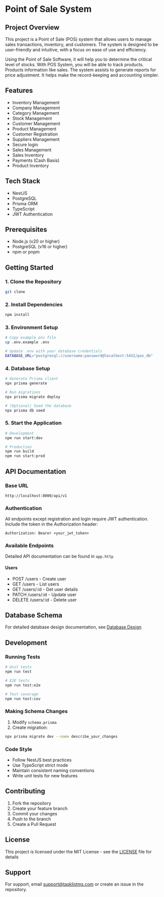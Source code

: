 

# Point of Sale System

## Project Overview
This project is a Point of Sale (POS) system that allows users to manage sales transactions, inventory, and customers. The system is designed to be user-friendly and intuitive, with a focus on ease of use and efficiency.

Using the Point of Sale Software, it will help you to determine the critical level of stocks. With POS System, you will be able to track products. Products information like sales. The system assists to generate reports for price adjustment. It helps make the record-keeping and accounting simpler.

## Features
- Inventory Management
- Company Management
- Category Management
- Stock Management
- Customer Management
- Product Management
- Customer Registration
- Suppliers Management
- Secure login
- Sales Management
- Sales Inventory
- Payments (Cash Basis)
- Product Inventory


## Tech Stack
- NestJS
- PostgreSQL
- Prisma ORM
- TypeScript
- JWT Authentication

## Prerequisites
- Node.js (v20 or higher)
- PostgreSQL (v16 or higher)
- npm or pnpm

## Getting Started

### 1. Clone the Repository
```bash
git clone 
```

### 2. Install Dependencies
```bash
npm install
```

### 3. Environment Setup
```bash
# Copy example env file
cp .env.example .env

# Update .env with your database credentials
DATABASE_URL="postgresql://username:password@localhost:5432/pos_db"
```

### 4. Database Setup
```bash
# Generate Prisma client
npx prisma generate

# Run migrations
npx prisma migrate deploy

# (Optional) Seed the database
npx prisma db seed
```

### 5. Start the Application
```bash
# Development
npm run start:dev

# Production
npm run build
npm run start:prod
```

## API Documentation

### Base URL
```
http://localhost:8000/api/v1
```

### Authentication
All endpoints except registration and login require JWT authentication.
Include the token in the Authorization header:
```
Authorization: Bearer <your_jwt_token>
```

### Available Endpoints
Detailed API documentation can be found in `app.http`

#### Users
- POST /users - Create user
- GET /users - List users
- GET /users/:id - Get user details
- PATCH /users/:id - Update user
- DELETE /users/:id - Delete user



## Database Schema
For detailed database design documentation, see [Database Design](./prisma/Database.design.md)

## Development

### Running Tests
```bash
# Unit tests
npm run test

# E2E tests
npm run test:e2e

# Test coverage
npm run test:cov
```

### Making Schema Changes
1. Modify `schema.prisma`
2. Create migration:
```bash
npx prisma migrate dev --name describe_your_changes
```

### Code Style
- Follow NestJS best practices
- Use TypeScript strict mode
- Maintain consistent naming conventions
- Write unit tests for new features

## Contributing
1. Fork the repository
2. Create your feature branch
3. Commit your changes
4. Push to the branch
5. Create a Pull Request

## License
This project is licensed under the MIT License - see the [LICENSE](LICENSE) file for details

## Support
For support, email support@tasklistms.com or create an issue in the repository.

